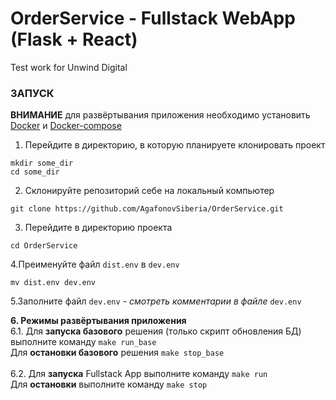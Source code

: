 # OrderService - Fullstack WebApp (Flask + React)
Test work for Unwind Digital

### ЗАПУСК
**ВНИМАНИЕ** для развёртывания приложения необходимо установить  <a href="https://docs.docker.com/">Docker</a> и <a href="https://docs.docker.com/compose/">Docker-compose</a>
1. Перейдите в директорию, в которую планируете клонировать проект
```
mkdir some_dir
cd some_dir
```
2. Склонируйте репозиторий себе на локальный компьютер
```
git clone https://github.com/AgafonovSiberia/OrderService.git
```
3. Перейдите в директорию проекта 
```
cd OrderService
```
4.Преименуйте файл <code>dist.env</code> в <code>dev.env</code>
```
mv dist.env dev.env
```
5.Заполните файл <code>dev.env</code> - <i>смотреть комментарии в файле</i> <code>dev.env</code>

**6. Режимы развёртывания приложения**
<br>
6.1. Для **запуска базового** решения (только скрипт обновления БД) выполните команду 
``` make run_base ```
<br>Для **остановки базового** </u> решения ``` make stop_base ```
<br><br>
6.2. Для **запуска** Fullstack App выполните команду  ``` make run ```
<br> Для **остановки** выполните команду ``` make stop ```


